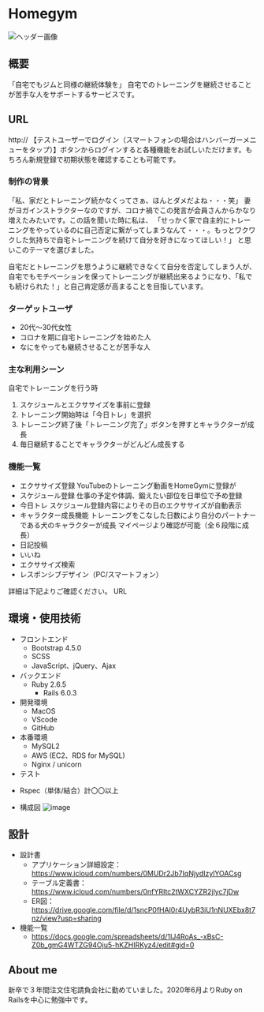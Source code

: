 # Homegym
![ヘッダー画像](https://imgur.com/a/U7jx3xj "ヘッダー画像")
## 概要
「自宅でもジムと同様の継続体験を」
自宅でのトレーニングを継続させることが苦手な人をサポートするサービスです。
## URL
http://
【テストユーザーでログイン（スマートフォンの場合はハンバーガーメニューをタップ）】ボタンからログインすると各種機能をお試しいただけます。もちろん新規登録で初期状態を確認することも可能です。
### 制作の背景
「私、家だとトレーニング続かなくってさぁ、ほんとダメだよね・・・笑」
妻がヨガインストラクターなのですが、コロナ禍でこの発言が会員さんからかなり増えたみたいです。この話を聞いた時に私は、
「せっかく家で自主的にトレーニングをやっているのに自己否定に繋がってしまうなんて・・・。もっとワクワクした気持ちで自宅トレーニングを続けて自分を好きになってほしい！」
と思いこのテーマを選びました。

自宅だとトレーニングを思うように継続できなくて自分を否定してしまう人が、自宅でもモチベーションを保ってトレーニングが継続出来るようになり、「私でも続けられた！」と自己肯定感が高まることを目指しています。
### ターゲットユーザ
* 20代〜30代女性
* コロナを期に自宅トレーニングを始めた人
* なにをやっても継続させることが苦手な人
### 主な利用シーン
自宅でトレーニングを行う時
1. スケジュールとエクササイズを事前に登録
2. トレーニング開始時は「今日トレ」を選択
3. トレーニング終了後「トレーニング完了」ボタンを押すとキャラクターが成長
4. 毎日継続することでキャラクターがどんどん成長する
### 機能一覧
* エクササイズ登録
  YouTubeのトレーニング動画をHomeGymに登録が
* スケジュール登録
  仕事の予定や体調、鍛えたい部位を日単位で予め登録
* 今日トレ
  スケジュール登録内容によりその日のエクササイズが自動表示
* キャラクター成長機能
  トレーニングをこなした日数により自分のパートナーである犬のキャラクターが成長
  マイページより確認が可能（全６段階に成長）
* 日記投稿
* いいね
* エクササイズ検索
* レスポンシブデザイン（PC/スマートフォン）

詳細は下記よりご確認ください。
URL
## 環境・使用技術
- フロントエンド
	- Bootstrap 4.5.0
	- SCSS
  - JavaScript、jQuery、Ajax
- バックエンド
  - Ruby 2.6.5
	- Rails 6.0.3
- 開発環境
  - MacOS
  - VScode
  - GitHub
- 本番環境
	- MySQL2
	- AWS (EC2、RDS for MySQL)
	- Nginx / unicorn
- テスト
* Rspec（単体/結合）計〇〇以上

- 構成図
![image](https://user-images.githubusercontent.com/62997834/93009715-37167a00-f5bf-11ea-9a0b-3b69a42fbc0d.png)
## 設計
- 設計書
	- アプリケーション詳細設定：https://www.icloud.com/numbers/0MUDr2Jb7IqNjydIzylYOACsg
	- テーブル定義書：https://www.icloud.com/numbers/0nfYRItc2tWXCYZR2jlyc7jDw
	- ER図：https://drive.google.com/file/d/1sncP0fHAl0r4UybR3iU1nNUXEbx8t7nz/view?usp=sharing
- 機能一覧
	- https://docs.google.com/spreadsheets/d/1IJ4RoAs_-xBsC-Z0b_gmG4WTZG94Oju5-hKZHIRKyz4/edit#gid=0

## About me
新卒で３年間注文住宅請負会社に勤めていました。2020年6月よりRuby on Railsを中心に勉強中です。
